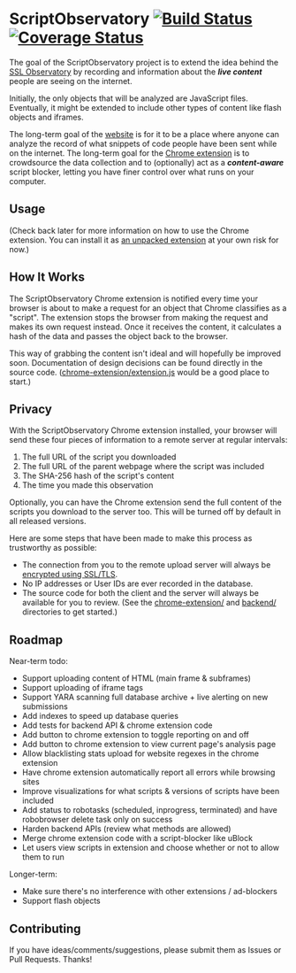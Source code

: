 ScriptObservatory [![Build Status](https://api.travis-ci.org/andy11/ScriptObservatory.svg?branch=master)](https://travis-ci.org/andy11/ScriptObservatory) [![Coverage Status](https://coveralls.io/repos/andy11/ScriptObservatory/badge.svg)](https://coveralls.io/r/andy11/ScriptObservatory)
=================

The goal of the ScriptObservatory project is to extend the idea behind the 
[SSL Observatory](https://www.eff.org/observatory) by recording and 
information about the **_live content_** people are seeing on
the internet.

Initially, the only objects that will be analyzed are JavaScript files. 
Eventually, it might be extended to include other types of content like 
flash objects and iframes. 

The long-term goal of the [website](https://www.scriptobservatory.org)
is for it to be a place where anyone can analyze the record of 
what snippets of code people have been sent while on the internet. The 
long-term goal for the 
[Chrome extension](https://github.com/andy11/ScriptObservatory#usage)
is to crowdsource the data collection and to (optionally) act as a 
**_content-aware_** script blocker, letting you have finer control 
over what runs on your computer. 


Usage
-----

(Check back later for more information on how to use the Chrome extension. You can 
install it as [an unpacked extension](http://superuser.com/questions/247651/how-does-one-install-an-extension-for-chrome-browser-from-the-local-file-system)
at your own risk for now.)


How It Works
------------

The ScriptObservatory Chrome extension is notified every time your browser is 
about to make a request for an object that Chrome classifies as a "script". 
The extension stops the browser from making the request and makes its own request
instead. Once it receives the content, it calculates a hash of the data and 
passes the object back to the browser.

This way of grabbing the content isn't ideal and will hopefully be improved soon.
Documentation of design decisions can be found directly in the source code. 
([chrome-extension/extension.js](https://github.com/andy11/ScriptObservatory/blob/master/chrome-extension/extension.js)
would be a good place to start.)


Privacy
-------

With the ScriptObservatory Chrome extension installed, your browser will send these
four pieces of information to a remote server at regular intervals:
 1. The full URL of the script you downloaded
 2. The full URL of the parent webpage where the script was included
 3. The SHA-256 hash of the script's content
 4. The time you made this observation

Optionally, you can have the Chrome extension send the full content of the scripts you
download to the server too. This will be turned off by default in all released versions.

Here are some steps that have been made to make this process as trustworthy as possible:
 - The connection from you to the remote upload server will always be 
   [encrypted using SSL/TLS](https://www.ssllabs.com/ssltest/analyze.html?d=scriptobservatory.org). 
 - No IP addresses or User IDs are ever recorded in the database.
 - The source code for both the client and the server will always be available for you to 
   review. (See the 
   [chrome-extension/](https://github.com/andy11/ScriptObservatory/tree/master/chrome-extension) 
   and [backend/](https://github.com/andy11/ScriptObservatory/tree/master/backend) 
   directories to get started.)


Roadmap
-------

Near-term todo:
 - Support uploading content of HTML (main frame & subframes)
 - Support uploading of iframe tags
 - Support YARA scanning full database archive + live alerting on new submissions
 - Add indexes to speed up database queries
 - Add tests for backend API & chrome extension code
 - Add button to chrome extension to toggle reporting on and off
 - Add button to chrome extension to view current page's analysis page
 - Allow blacklisting stats upload for website regexes in the chrome extension
 - Have chrome extension automatically report all errors while browsing sites
 - Improve visualizations for what scripts & versions of scripts have been included
 - Add status to robotasks (scheduled, inprogress, terminated) and have robobrowser delete task only on success
 - Harden backend APIs (review what methods are allowed)
 - Merge chrome extension code with a script-blocker like uBlock
 - Let users view scripts in extension and choose whether or not to allow them to run

Longer-term:
 - Make sure there's no interference with other extensions / ad-blockers
 - Support flash objects


Contributing
------------

If you have ideas/comments/suggestions, please submit them as Issues or Pull Requests. Thanks!

